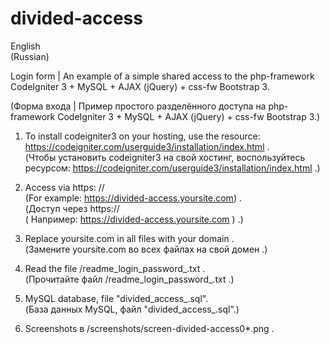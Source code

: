 # divided-access
English  
(Russian)

Login form | An example of a simple shared access to the php-framework CodeIgniter 3 + MySQL + AJAX (jQuery) + css-fw Bootstrap 3.

(Форма входа | Пример простого разделённого доступа на php-framework CodeIgniter 3 + MySQL + AJAX (jQuery) +  css-fw Bootstrap 3.)

1. To install codeigniter3 on your hosting, use the resource:
https://codeigniter.com/userguide3/installation/index.html .  
(Чтобы установить codeigniter3 на свой хостинг, воспользуйтесь ресурсом:
https://codeigniter.com/userguide3/installation/index.html .) 

2. Access via https: //  
(For example: https://divided-access.yoursite.com) .  
(Доступ через https://  
( Например: https://divided-access.yoursite.com ) .)

3. Replace yoursite.com in all files with your domain .  
(Замените yoursite.com во всех файлах на свой домен .)

4. Read the file /readme_login_password_.txt .  
(Прочитайте файл /readme_login_password_.txt .)

6. MySQL database, file "divided_access_.sql".  
(База данных MySQL, файл "divided_access_.sql".)

5. Screenshots в /screenshots/screen-divided-access0*.png .
